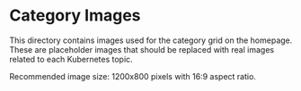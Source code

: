 # Category Images

This directory contains images used for the category grid on the homepage. These are placeholder images that should be replaced with real images related to each Kubernetes topic.

Recommended image size: 1200x800 pixels with 16:9 aspect ratio.

